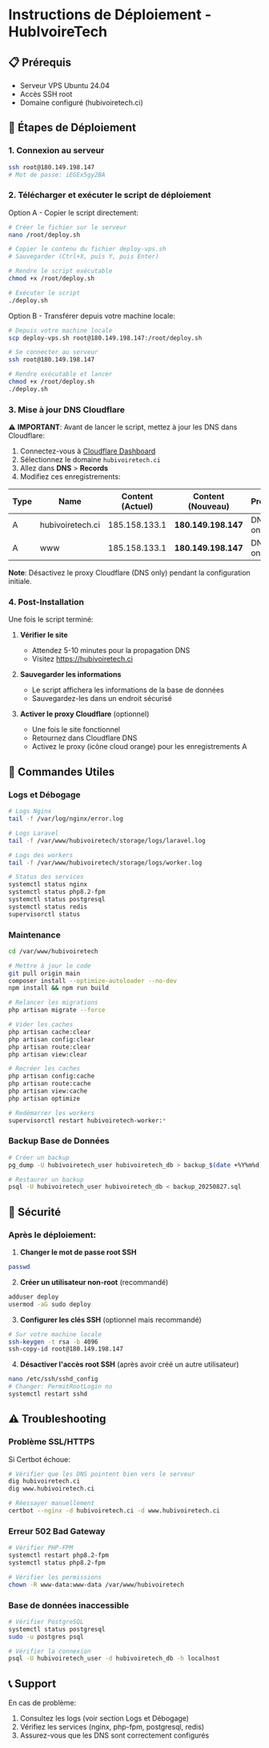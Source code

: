 # Instructions de Déploiement - HubIvoireTech

## 📋 Prérequis
- Serveur VPS Ubuntu 24.04
- Accès SSH root
- Domaine configuré (hubivoiretech.ci)

## 🚀 Étapes de Déploiement

### 1. Connexion au serveur
```bash
ssh root@180.149.198.147
# Mot de passe: iEGEx5gy2BA
```

### 2. Télécharger et exécuter le script de déploiement

Option A - Copier le script directement:
```bash
# Créer le fichier sur le serveur
nano /root/deploy.sh

# Copier le contenu du fichier deploy-vps.sh
# Sauvegarder (Ctrl+X, puis Y, puis Enter)

# Rendre le script exécutable
chmod +x /root/deploy.sh

# Exécuter le script
./deploy.sh
```

Option B - Transférer depuis votre machine locale:
```bash
# Depuis votre machine locale
scp deploy-vps.sh root@180.149.198.147:/root/deploy.sh

# Se connecter au serveur
ssh root@180.149.198.147

# Rendre exécutable et lancer
chmod +x /root/deploy.sh
./deploy.sh
```

### 3. Mise à jour DNS Cloudflare

⚠️ **IMPORTANT**: Avant de lancer le script, mettez à jour les DNS dans Cloudflare:

1. Connectez-vous à [Cloudflare Dashboard](https://dash.cloudflare.com)
2. Sélectionnez le domaine `hubivoiretech.ci`
3. Allez dans **DNS** > **Records**
4. Modifiez ces enregistrements:

| Type | Name | Content (Actuel) | Content (Nouveau) | Proxy |
|------|------|-----------------|-------------------|--------|
| A | hubivoiretech.ci | 185.158.133.1 | **180.149.198.147** | DNS only |
| A | www | 185.158.133.1 | **180.149.198.147** | DNS only |

**Note**: Désactivez le proxy Cloudflare (DNS only) pendant la configuration initiale.

### 4. Post-Installation

Une fois le script terminé:

1. **Vérifier le site**
   - Attendez 5-10 minutes pour la propagation DNS
   - Visitez https://hubivoiretech.ci

2. **Sauvegarder les informations**
   - Le script affichera les informations de la base de données
   - Sauvegardez-les dans un endroit sécurisé

3. **Activer le proxy Cloudflare** (optionnel)
   - Une fois le site fonctionnel
   - Retournez dans Cloudflare DNS
   - Activez le proxy (icône cloud orange) pour les enregistrements A

## 🔧 Commandes Utiles

### Logs et Débogage
```bash
# Logs Nginx
tail -f /var/log/nginx/error.log

# Logs Laravel
tail -f /var/www/hubivoiretech/storage/logs/laravel.log

# Logs des workers
tail -f /var/www/hubivoiretech/storage/logs/worker.log

# Status des services
systemctl status nginx
systemctl status php8.2-fpm
systemctl status postgresql
systemctl status redis
supervisorctl status
```

### Maintenance
```bash
cd /var/www/hubivoiretech

# Mettre à jour le code
git pull origin main
composer install --optimize-autoloader --no-dev
npm install && npm run build

# Relancer les migrations
php artisan migrate --force

# Vider les caches
php artisan cache:clear
php artisan config:clear
php artisan route:clear
php artisan view:clear

# Recréer les caches
php artisan config:cache
php artisan route:cache
php artisan view:cache
php artisan optimize

# Redémarrer les workers
supervisorctl restart hubivoiretech-worker:*
```

### Backup Base de Données
```bash
# Créer un backup
pg_dump -U hubivoiretech_user hubivoiretech_db > backup_$(date +%Y%m%d).sql

# Restaurer un backup
psql -U hubivoiretech_user hubivoiretech_db < backup_20250827.sql
```

## 🔐 Sécurité

### Après le déploiement:

1. **Changer le mot de passe root SSH**
```bash
passwd
```

2. **Créer un utilisateur non-root** (recommandé)
```bash
adduser deploy
usermod -aG sudo deploy
```

3. **Configurer les clés SSH** (optionnel mais recommandé)
```bash
# Sur votre machine locale
ssh-keygen -t rsa -b 4096
ssh-copy-id root@180.149.198.147
```

4. **Désactiver l'accès root SSH** (après avoir créé un autre utilisateur)
```bash
nano /etc/ssh/sshd_config
# Changer: PermitRootLogin no
systemctl restart sshd
```

## ⚠️ Troubleshooting

### Problème SSL/HTTPS
Si Certbot échoue:
```bash
# Vérifier que les DNS pointent bien vers le serveur
dig hubivoiretech.ci
dig www.hubivoiretech.ci

# Réessayer manuellement
certbot --nginx -d hubivoiretech.ci -d www.hubivoiretech.ci
```

### Erreur 502 Bad Gateway
```bash
# Vérifier PHP-FPM
systemctl restart php8.2-fpm
systemctl status php8.2-fpm

# Vérifier les permissions
chown -R www-data:www-data /var/www/hubivoiretech
```

### Base de données inaccessible
```bash
# Vérifier PostgreSQL
systemctl status postgresql
sudo -u postgres psql

# Vérifier la connexion
psql -U hubivoiretech_user -d hubivoiretech_db -h localhost
```

## 📞 Support

En cas de problème:
1. Consultez les logs (voir section Logs et Débogage)
2. Vérifiez les services (nginx, php-fpm, postgresql, redis)
3. Assurez-vous que les DNS sont correctement configurés
